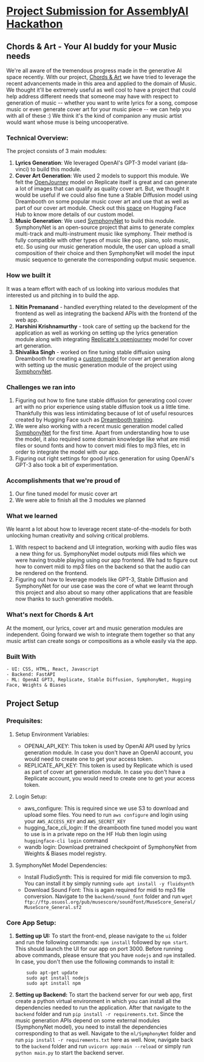 # [Project Submission for AssemblyAI Hackathon](https://hackathon.assemblyai.com/) 

## Chords & Art - Your AI buddy for your Music needs

We're all aware of the tremendous progress made in the generative AI space recently. With our project, [Chords & Art](https://devpost.com/software/chords-art) we have tried to leverage the recent advancements made in this area and applied to the domain of Music.
We thought it'll be extremely useful as well cool to have a project that could help address different needs that someone may have with respect to generation of music -- whether you want to write lyrics for a song, compose music or even generate cover art for your music piece -- we can help you with all of these :)
We think it's the kind of companion any music artist would want whose muse is being uncooperative.

### Technical Overview:
The project consists of 3 main modules:
1. **Lyrics Generation**: We leveraged OpenAI's GPT-3 model variant (da-vinci) to build this module.
2. **Cover Art Generation**: We used 2 models to support this module. We felt the [OpenJourney](https://replicate.com/prompthero/openjourney) model on Replicate itself is great and can generate a lot of images that can qualify as quality cover art. But, we thought it would be useful if we could also fine tune a Stable Diffusion model using Dreambooth on some popular music cover art and use that as well as part of our cover art module.
Check out this [space](https://huggingface.co/spaces/shivi/sd-album-covers-demo) on Hugging Face Hub to know more details of our custom model.
4. **Music Generation**: We used [SymphonyNet](https://github.com/symphonynet/SymphonyNet) to build this module. SymphonyNet is an open-source project that aims to generate complex multi-track and multi-instrument music like symphony. Their method is fully compatible with other types of music like pop, piano, solo music, etc. So using our music generation module, the user can upload a small composition of their choice and then SymphonyNet will model the input music sequence to generate the corresponding output music sequence.

### How we built it
It was a team effort with each of us looking into various modules that interested us and pitching in to build the app.
1. **Nitin Premanand** - handled everything related to the development of the frontend as well as integrating the backend APIs with the frontend of the web app.
2. **Harshini Krishnamurthy** - took care of setting up the backend for the application as well as working on setting up the lyrics generation module along with integrating [Replicate's openjourney](https://replicate.com/prompthero/openjourney) model for cover art generation.
3. **Shivalika Singh** - worked on fine tuning stable diffusion using Dreambooth for creating a [custom model](https://huggingface.co/shivi/sd-album-covers) for cover art generation along with setting up the music generation module of the project using [SymphonyNet](https://github.com/symphonynet/SymphonyNet).


### Challenges we ran into
1.  Figuring out how to fine tune stable diffusion for generating cool cover art with no prior experience using stable diffusion took us a little time. Thankfully this was less intimidating because of lot of useful resources created by Hugging Face such as [Dreambooth training](https://huggingface.co/blog/dreambooth).
2. We were also working with a recent music generation model called [SymphonyNet](https://symphonynet.github.io/) for the first time. Apart from understanding how to use the model, it also required some domain knowledge like what are midi files or sound fonts and how to convert midi files to mp3 files, etc in order to integrate the model with our app.
3. Figuring out right settings for good lyrics generation for using OpenAI's GPT-3 also took a bit of experimentation.


### Accomplishments that we're proud of
1. Our fine tuned model for music cover art
2. We were able to finish all the 3 modules we planned


### What we learned
We learnt a lot about how to leverage recent state-of-the-models for both unlocking human creativity and solving critical problems. 
1. With respect to backend and UI integration, working with audio files was a new thing for us. SymphonyNet model outputs midi files which we were having trouble playing using our app frontend. 
We had to figure out how to convert midi to mp3 files on the backend so that the audio can be rendered on the frontend.
2. Figuring out how to leverage models like GPT-3, Stable Diffusion and SymphonyNet for our use case was the core of what we learnt through this project and also about so many other applications that are feasible now thanks to such generative models.

### What's next for Chords & Art
At the moment, our lyrics, cover art and music generation modules are independent. Going forward we wish to integrate them together so that any music artist can create songs or compositions as a whole easily via the app.

### Built With
    - UI: CSS, HTML, React, Javascript
    - Backend: FastAPI
    - ML: OpenAI GPT3, Replicate, Stable Diffusion, SymphonyNet, Hugging Face, Weights & Biases


## Project Setup

### Prequisites:

1. Setup Environment Variables:
    - OPENAI_API_KEY: This token is used by OpenAI API used by lyrics generation module. In case you don't have an OpenAI account, you would need to create one to get your access token.
    - REPLICATE_API_KEY: This token is used by Replicate which is used as part of cover art generation module. In case you don't have a Replicate account, you would need to create one to get your access token.

2. Login Setup:
    - aws_configure: This is required since we use S3 to download and upload some files. You need to run `aws configure` and login using your `AWS_ACCESS_KEY` and `AWS_SECRET_KEY`
    - hugging_face_cli_login: If the dreambooth fine tuned model you want to use is in a private repo on the HF Hub then login using `huggingface-cli login` command
    - wandb login: Download pretrained checkpoint of SymphonyNet from Weights & Biases model registry.

3. SymphonyNet Model Dependencies:
    - Install FludioSynth: This is required for midi file conversion to mp3. You can install it by simply running `sudo apt install -y fluidsynth`
    - Download Sound Font: This is again required for midi to mp3 file conversion. Navigate to the `backend/sound_font` folder and run `wget ftp://ftp.osuosl.org/pub/musescore/soundfont/MuseScore_General/MuseScore_General.sf2`

### Core App Setup:

1. **Setting up UI:** To start the front-end, please navigate to the `ui` folder and run the following commands:
    `npm install` followed by `npm start`. This should launch the UI for our app on port 3000.
    Before running above commands, please ensure that you have `nodejs` and `npm` installed. In case, you don't then use the following commands to install it:
    ```shell 
        sudo apt-get update
        sudo apt install nodejs
        sudo apt install npm
    ```

2. **Setting up Backend:** To start the backend server for our web app, first create a python virtual environment in which you can install all the dependencies needed to run the application.
After that navigate to the `backend` folder and run `pip install -r requirements.txt`.
Since the music generation APIs depend on some external modules (SymphonyNet model), you need to install the dependencies corresponding to that as well. Navigate to the `ml/SymphonyNet` folder and run `pip install -r requirements.txt` here as well.
Now, navigate back to the `backend` folder and run `uvicorn app:main --reload` or simply run `python main.py` to start
the backend server.

